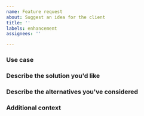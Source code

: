 ```yaml
---
name: Feature request
about: Suggest an idea for the client
title: ''
labels: enhancement
assignees: ''

---
```


<!-- delete unnecessary items -->
### Use case

### Describe the solution you'd like

### Describe the alternatives you've considered

### Additional context
